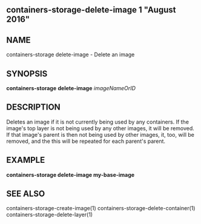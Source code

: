 ## containers-storage-delete-image 1 "August 2016"

## NAME
containers-storage delete-image - Delete an image

## SYNOPSIS
**containers-storage** **delete-image** *imageNameOrID*

## DESCRIPTION
Deletes an image if it is not currently being used by any containers.  If the
image's top layer is not being used by any other images, it will be removed.
If that image's parent is then not being used by other images, it, too, will be
removed, and the this will be repeated for each parent's parent.

## EXAMPLE
**containers-storage delete-image my-base-image**

## SEE ALSO
containers-storage-create-image(1)
containers-storage-delete-container(1)
containers-storage-delete-layer(1)

